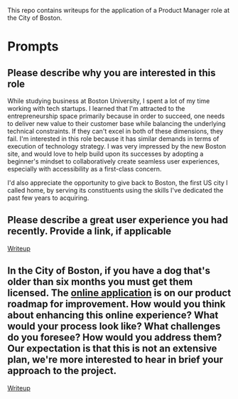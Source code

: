 This repo contains writeups for the application of a Product Manager role at the City of Boston.

# Prompts
## Please describe why you are interested in this role

While studying business at Boston University, I spent a lot of my time working with tech startups. I learned that I'm attracted to the entrepreneurship space primarily because in order to succeed, one needs to deliver new value to their customer base while balancing the underlying technical constraints. If they can't excel in both of these dimensions, they fail. I'm interested in this role because it has similar demands in terms of execution of technology strategy. I was very impressed by the new Boston site, and would love to help build upon its successes by adopting a beginner's mindset to collaboratively create seamless user experiences, especially with accessibility as a first-class concern.

I'd also appreciate the opportunity to give back to Boston, the first US city I called home, by serving its constituents using the skills I've dedicated the past few years to acquiring. 

## Please describe a great user experience you had recently. Provide a link, if applicable
[Writeup](./ux)

## In the City of Boston, if you have a dog that's older than six months you must get them licensed. The [online application](https://www.boston.gov/departments/animal-care-and-control/how-license-your-dog/) is on our product roadmap for improvement. How would you think about enhancing this online experience? What would your process look like? What challenges do you foresee? How would you address them? Our expectation is that this is not an extensive plan, we're more interested to hear in brief your approach to the project.
[Writeup](./case-study)
